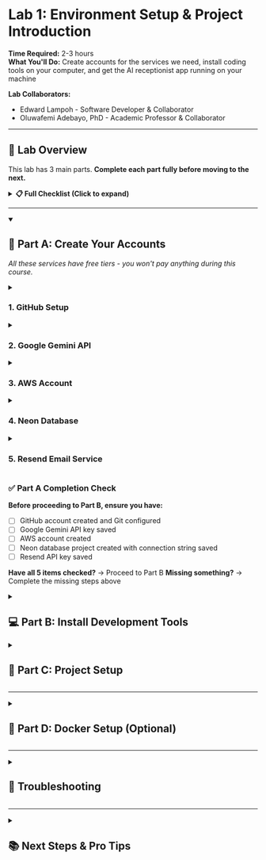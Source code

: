 # Lab 1: Environment Setup & Project Introduction

**Time Required:** 2-3 hours  
**What You'll Do:** Create accounts for the services we need, install coding tools on your computer, and get the AI receptionist app running on your machine

**Lab Collaborators:**
- Edward Lampoh - Software Developer & Collaborator
- Oluwafemi Adebayo, PhD - Academic Professor & Collaborator

---

## 🎯 Lab Overview

This lab has 3 main parts. **Complete each part fully before moving to the next.**

<details>
<summary><strong>📋 Full Checklist (Click to expand)</strong></summary>

### **Part A: Create Your Accounts**
- [ ] Create GitHub account and connect it to Git
- [ ] Sign up for Google Gemini API key
- [ ] Create AWS account (free tier)
- [ ] Sign up for Neon database
- [ ] Sign up for Resend email service

### **Part B: Install Development Tools**
- [ ] Install Node.js and npm
- [ ] Install Python 3.9+
- [ ] Install Git
- [ ] Install VS Code

### **Part C: Project Setup**
- [ ] Fork and clone repository
- [ ] Install dependencies
- [ ] Configure environment variables
- [ ] Run application locally
- [ ] Test complete flow

</details>

---

<details open>
<summary><h2>🔐 Part A: Create Your Accounts</h2></summary>

*All these services have free tiers - you won't pay anything during this course.*

<details>
<summary><h3>1. GitHub Setup</h3></summary>

**Create Account:**
1. Go to [github.com](https://github.com) and click "Sign up"
2. Use your student email if available (gets you free GitHub Pro features!)
3. Choose a professional username (you'll use this publicly)
4. Verify your email address

**Connect Git to GitHub:**

**📺 Video Tutorials by Platform:**
- **Windows:** [Git & GitHub Setup Tutorial](https://youtu.be/AdzKzlp66sQ?si=_B-0h1qM3OIV3bn5)
- **Mac:** [Git & GitHub Setup for Mac](https://www.youtube.com/watch?v=p0Js7IF17yI)
- **Linux:** [Git & GitHub Setup for Linux](https://www.youtube.com/watch?v=bc3_FL9zWWs)

**Quick Setup Commands:**
```bash
# Tell Git your name (use your real name)
git config --global user.name "Your Full Name"

# Tell Git your email (use the SAME email as your GitHub account)
git config --global user.email "your.email@example.com"
```

**Test Your Connection:**
```bash
# This should show your name and email
git config --global --list
```

**✅ Success Check:** If you see your name and email listed, you're ready to go!

</details>

<details>
<summary><h3>2. Google Gemini API</h3></summary>

**What You Need:**
- A Gmail or Google account (most people already have this!)

**Get Your AI Key:**
1. Search "google gemini api" in your browser
2. Click on the "Google AI Studio" link that appears
3. Sign in with your Google account
4. Click "Get Started"
5. Click "Get a new API key"
6. Follow the instructions to create your key
7. **Copy and save this key somewhere safe**

</details>

<details>
<summary><h3>3. AWS Account</h3></summary>

**Sign Up:**
1. Go to [aws.amazon.com](https://aws.amazon.com)
2. Click "Create a Free Account"
3. You'll need to verify your phone number and add a payment method (but you won't be charged)
4. Choose "Basic Support - Free" when asked

**Note:** We'll only use free services! This is for later when we deploy your app.

</details>

<details>
<summary><h3>4. Neon Database</h3></summary>

**Sign Up:**
1. Go to [neon.tech](https://neon.tech)
2. Click "Sign up with GitHub" (easiest option)
3. Create a new project and name it: "ai-receptionist-lab"
4. **Copy the connection string** - it looks like:
   ```
   postgresql://neondb_owner:abc123@ep-cool-name-123456.us-east-1.aws.neon.tech/neondb?sslmode=require
   ```
5. **Save this entire string** - you'll paste it into your `.env` file next

</details>

<details>
<summary><h3>5. Resend Email Service</h3></summary>

<!-- NOTE: Email functionality not yet implemented in codebase - this is for future implementation -->

**Sign Up:**
1. Go to [resend.com](https://resend.com)
2. Sign up for a free account
3. Once logged in, get your API key from the dashboard
4. **Save this key**

</details>

### ✅ Part A Completion Check

**Before proceeding to Part B, ensure you have:**
- [ ] GitHub account created and Git configured
- [ ] Google Gemini API key saved
- [ ] AWS account created
- [ ] Neon database project created with connection string saved
- [ ] Resend API key saved

**Have all 5 items checked?** → Proceed to Part B
**Missing something?** → Complete the missing steps above

</details>

<details>
<summary><h2>💻 Part B: Install Development Tools</h2></summary>

<details>
<summary><h3>1. Node.js Installation</h3></summary>

**All Platforms:**
1. Go to [nodejs.org](https://nodejs.org)
2. Download **LTS version** (v18 or v20)
3. Install with default settings

**Verify:**
```bash
node --version
npm --version
```

</details>

<details>
<summary><h3>2. Python Installation</h3></summary>

**Windows:**
1. Go to [python.org/downloads](https://python.org/downloads)
2. Download Python 3.9 or newer
3. **Check "Add Python to PATH"** during installation

**macOS:**
```bash
brew install python@3.9
```

**Linux (Ubuntu/Debian):**
```bash
sudo apt update
sudo apt install python3 python3-pip python3-venv
```

**Verify:**
```bash
python --version  # or python3 --version
pip --version      # or pip3 --version
```

</details>

<details>
<summary><h3>3. Git Installation</h3></summary>

**Windows:**
1. Download from [git-scm.com](https://git-scm.com)
2. Install with default settings

**macOS:**
```bash
# Git usually comes pre-installed, if not:
brew install git
```

**Linux:**
```bash
sudo apt install git
```

**Verify:**
```bash
git --version
```

</details>

<details>
<summary><h3>4. Code Editor (Recommended)</h3></summary>

**Visual Studio Code:**
1. Download from [code.visualstudio.com](https://code.visualstudio.com)
2. Install helpful extensions:
   - Python
   - JavaScript ES6 code snippets
   - Prettier - Code formatter

</details>

### ✅ Part B Completion Check

**Before proceeding to Part C, ensure you have:**
- [ ] Node.js and npm installed and verified
- [ ] Python 3.9+ installed and verified
- [ ] Git installed and verified
- [ ] VS Code installed with recommended extensions

**Have all 4 items checked?** → Proceed to Part C
**Missing something?** → Complete the missing steps above

</details>

<details>
<summary><h2>🚀 Part C: Project Setup</h2></summary>

<details>
<summary><h3>1. Fork Repository</h3></summary>

**Why Fork?** You need your own copy to make changes throughout the course.

1. Go to: https://github.com/edielam/ai-solutions-lab
2. Click the **"Fork"** button (top-right corner)
3. This creates your personal copy at `https://github.com/YOUR_USERNAME/ai-solutions-lab`

</details>

<details>
<summary><h3>2. Clone Your Fork</h3></summary>

**Important:** Clone YOUR fork, not the original repository!

```bash
# Replace YOUR_USERNAME with your actual GitHub username
git clone https://github.com/YOUR_USERNAME/ai-solutions-lab.git
cd ai-solutions-lab
```

</details>

<details>
<summary><h3>3. Install Dependencies</h3></summary>

**Frontend (Next.js):**
```bash
npm install
```

**Backend (Python):**
*No backend setup needed for Lab 1 - we'll do this in later labs.*

</details>

<details>
<summary><h3>4. Environment Configuration</h3></summary>

Create `.env` file in the root directory:

```env
# Database (from Neon)
DATABASE_URL=your_neon_connection_string_here

# AI API (from Google)
GOOGLE_GENERATIVE_AI_API_KEY=your_gemini_api_key_here

# Email Service (from Resend) - NOTE: Not yet implemented, placeholder for future
RESEND_API_KEY=your_resend_api_key_here

# App Settings
NEXT_PUBLIC_APP_URL=http://localhost:3000
SECRET_KEY=change_this_to_something_secure
DEBUG=true
```

</details>

<details>
<summary><h3>5. Run the Application</h3></summary>

**Start Frontend:**
```bash
npm run dev
```

**Open Browser:**
Go to [http://localhost:3000](http://localhost:3000)

</details>

<details>
<summary><h3>6. Test the Complete Flow</h3></summary>

1. **Landing Page**: Click "TRY IT FREE - NO SIGNUP"
2. **Business Setup**: 
   - Enter business name and description
   - Choose a brand color
   - Click "Continue to Documents"
3. **Document Upload**: 
   - Skip for now or upload a sample document
   - Click "Continue"
4. **Generated URL**: 
   - Copy your unique chat URL
   - Click "Try Your AI Receptionist"
5. **Chat Interface**: 
   - Test asking questions
   - Try booking an appointment
   - Verify emails are sent (check spam folder)

</details>

### ✅ Part C Completion Check

**Before completing Lab 1, ensure you have:**
- [ ] Forked the repository to your GitHub account
- [ ] Cloned your fork to your computer
- [ ] Installed frontend dependencies
- [ ] Created `.env` file with all API keys
- [ ] Application runs at http://localhost:3000
- [ ] Free trial flow works end-to-end
- [ ] Chat interface responds to messages
- [ ] Appointment booking functions

**Have all 8 items checked?** → Lab 1 Complete! 🎉
**Missing something?** → Complete the missing steps above

</details>

---

<details>
<summary><h2>🐳 Part D: Docker Setup (Optional)</h2></summary>

**Install Docker Desktop:**
1. Go to [docker.com/get-started](https://docker.com/get-started)
2. Download for your OS
3. Install and start Docker Desktop

**Verify:**
```bash
docker --version
docker run hello-world
```

**Note:** We'll use Docker in Lab 5 for containerization

</details>

---

<details>
<summary><h2>🚨 Troubleshooting</h2></summary>

**"npm install" fails:**
- Try deleting `node_modules` and `package-lock.json`, then run `npm install` again

**Python virtual environment issues:**
- Make sure you're in the project directory
- Try `python3 -m venv venv` instead of `python -m venv venv`

**Database connection errors:**
- Verify your Neon connection string is correct
- Make sure there are no extra spaces in `.env` file

**API key not working:**
- Double-check the key is copied correctly

</details>

---

<details>
<summary><h2>📚 Next Steps & Pro Tips</h2></summary>

**Prepare for Lab 2:**
- Keep all your API keys handy
- Familiarize yourself with the chat interface
- Try uploading different business documents
- Think about how the AI decides when to book appointments

**Ready for Lab 2?** You'll integrate real AI capabilities and start tracking performance with MLflow!

**💡 Pro Tips:**
- **Save your API keys securely** - never commit them to Git
- **Use meaningful commit messages** when pushing code
- **Test thoroughly** - the free trial flow is what your users will experience

</details>
